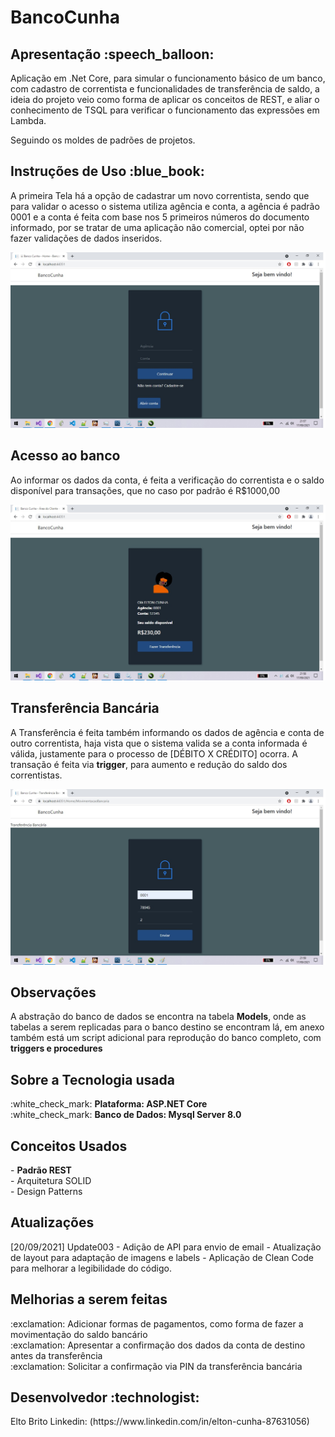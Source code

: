 # BancoCunha


<h2>Apresentação  :speech_balloon:	</h2> 
Aplicação em .Net Core, para simular o funcionamento básico de um banco, com cadastro de correntista e funcionalidades de transferência de saldo, a ideia do projeto veio como forma de aplicar
os conceitos de REST, e aliar o conhecimento de TSQL para verificar o funcionamento das expressões em Lambda.

Seguindo os moldes de padrões de projetos.


<h2>Instruções de Uso :blue_book:	</h2>
A primeira Tela há a opção de cadastrar um novo correntista, sendo que para validar o acesso o sistema utiliza agência e conta, a agência é padrão 0001 e a conta é feita com base nos 
5 primeiros números do documento informado, por se tratar de uma aplicação não comercial, optei por não fazer validações de dados inseridos.
</br>

![alt text](https://github.com/eltonbrcunha/BancoCunha/blob/main/img/001.jpg)

<h2>Acesso ao banco</h2>
Ao informar os dados da conta, é feita a verificação do correntista e o saldo disponível para transações, que no caso por padrão é R$1000,00 
</br>

![alt text](https://github.com/eltonbrcunha/BancoCunha/blob/main/img/002.jpg)

<h2>Transferência Bancária</h2>
A Transferência é feita também informando os dados de agência e conta de outro correntista, haja vista que o sistema valida se a conta informada é válida, justamente para o processo
de [DÉBITO X CRÉDITO] ocorra.
A transação é feita via <strong>trigger</strong>, para aumento e redução do saldo dos correntistas.
</br>

![alt text](https://github.com/eltonbrcunha/BancoCunha/blob/main/img/003.jpg)


<h2>Observações</h2>
A abstração do banco de dados se encontra na tabela <strong>Models</strong>, onde as tabelas a serem replicadas para o banco destino se encontram lá, em anexo também está um script 
adicional para reprodução do banco completo, com <strong>triggers e procedures </strong>

<h2>Sobre a Tecnologia usada</h2>
:white_check_mark: <strong>Plataforma: ASP.NET Core </strong> </br>
:white_check_mark: <strong>Banco de Dados: Mysql Server 8.0 </strong> </br>

<h2>Conceitos Usados</h2>
- <strong>Padrão REST</strong> </br>
- Arquitetura SOLID </br>
- Design Patterns </br>

<h2>Atualizações</h2>
[20/09/2021] Update003
- Adição de API para envio de email
- Atualização de layout para adaptação de imagens e labels
- Aplicação de Clean Code para melhorar a legibilidade do código.


<h2>Melhorias a serem feitas</h2>
:exclamation: Adicionar formas de pagamentos, como forma de fazer a movimentação do saldo bancário </br>
:exclamation: Apresentar a confirmação dos dados da conta de destino antes da transferência </br>
:exclamation: Solicitar a confirmação via PIN da transferência bancária</br>

<h2> Desenvolvedor :technologist:</h2>
Elto Brito
Linkedin: (https://www.linkedin.com/in/elton-cunha-87631056)
